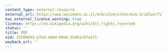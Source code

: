 ```yaml
---
content_type: external-resource
external_url: https://www.weizmann.ac.il/mcb/alon/sites/mcb.UriAlon/files/uploads/medawar.pdf
has_external_license_warning: true
license: https://en.wikipedia.org/wiki/All_rights_reserved
status: ''
title: PDF
uid: 25508693-e7ed-446d-99a0-35461cbfa571
wayback_url: ''
---
```

